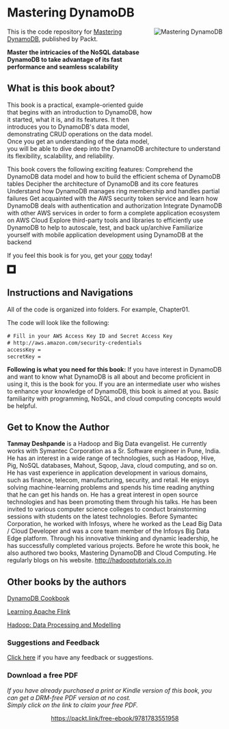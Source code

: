 


# Mastering DynamoDB

<a href="https://www.packtpub.com/big-data-and-business-intelligence/mastering-dynamodb?utm_source=github&utm_medium=repository&utm_campaign=9781783551958 "><img src="https://d1ldz4te4covpm.cloudfront.net/sites/default/files/imagecache/ppv4_main_book_cover/1958OT_cov_0.jpg" alt="Mastering DynamoDB" height="256px" align="right"></a>

This is the code repository for [Mastering DynamoDB](https://www.packtpub.com/big-data-and-business-intelligence/mastering-dynamodb?utm_source=github&utm_medium=repository&utm_campaign=9781783551958 ), published by Packt.

**Master the intricacies of the NoSQL database DynamoDB to take advantage of its fast performance and seamless scalability**

## What is this book about?
This book is a practical, example-oriented guide that begins with an introduction to DynamoDB, how it started, what it is, and its features. It then introduces you to DynamoDB's data model, demonstrating CRUD operations on the data model. Once you get an understanding of the data model, you will be able to dive deep into the DynamoDB architecture to understand its flexibility, scalability, and reliability.

This book covers the following exciting features:
Comprehend the DynamoDB data model and how to build the efficient schema of DynamoDB tables 
Decipher the architecture of DynamoDB and its core features 
Understand how DynamoDB manages ring membership and handles partial failures 
Get acquainted with the AWS security token service and learn how DynamoDB deals with authentication and authorization 
Integrate DynamoDB with other AWS services in order to form a complete application ecosystem on AWS Cloud 
Explore third-party tools and libraries to efficiently use DynamoDB to help to autoscale, test, and back up/archive 
Familiarize yourself with mobile application development using DynamoDB at the backend 

If you feel this book is for you, get your [copy](https://www.amazon.com/dp/178355195X) today!

<a href="https://www.packtpub.com/?utm_source=github&utm_medium=banner&utm_campaign=GitHubBanner"><img src="https://raw.githubusercontent.com/PacktPublishing/GitHub/master/GitHub.png" 
alt="https://www.packtpub.com/" border="5" /></a>

## Instructions and Navigations
All of the code is organized into folders. For example, Chapter01.

The code will look like the following:
```
# Fill in your AWS Access Key ID and Secret Access Key
# http://aws.amazon.com/security-credentials
accessKey = 
secretKey = 
```

**Following is what you need for this book:**
If you have interest in DynamoDB and want to know what DynamoDB is all about and become proficient in using it, this is the book for you. If you are an intermediate user who wishes to enhance your knowledge of DynamoDB, this book is aimed at you. Basic familiarity with programming, NoSQL, and cloud computing concepts would be helpful.


## Get to Know the Author
**Tanmay Deshpande**
 is a Hadoop and Big Data evangelist. He currently works with Symantec Corporation as a Sr. Software engineer in Pune, India. He has an interest in a wide range of technologies, such as Hadoop, Hive, Pig, NoSQL databases, Mahout, Sqoop, Java, cloud computing, and so on. He has vast experience in application development in various domains, such as finance, telecom, manufacturing, security, and retail. He enjoys solving machine-learning problems and spends his time reading anything that he can get his hands on. He has a great interest in open source technologies and has been promoting them through his talks. He has been invited to various computer science colleges to conduct brainstorming sessions with students on the latest technologies.
Before Symantec Corporation, he worked with Infosys, where he worked as the Lead Big Data / Cloud Developer and was a core team member of the Infosys Big Data Edge platform. Through his innovative thinking and dynamic leadership, he has successfully completed various projects.
Before he wrote this book, he also authored two books, Mastering DynamoDB and Cloud Computing. He regularly blogs on his website. http://hadooptutorials.co.in


## Other books by the authors
[DynamoDB Cookbook](https://www.packtpub.com/big-data-and-business-intelligence/dynamodb-cookbook?utm_source=github&utm_medium=repository&utm_campaign=9781784393755 )

[Learning Apache Flink](https://www.packtpub.com/big-data-and-business-intelligence/learning-apache-flink?utm_source=github&utm_medium=repository&utm_campaign=9781786466228 )

[Hadoop: Data Processing and Modelling](https://www.packtpub.com/big-data-and-business-intelligence/hadoop-data-processing-and-modelling?utm_source=github&utm_medium=repository&utm_campaign=)


### Suggestions and Feedback
[Click here](https://docs.google.com/forms/d/e/1FAIpQLSdy7dATC6QmEL81FIUuymZ0Wy9vH1jHkvpY57OiMeKGqib_Ow/viewform) if you have any feedback or suggestions.


### Download a free PDF

 <i>If you have already purchased a print or Kindle version of this book, you can get a DRM-free PDF version at no cost.<br>Simply click on the link to claim your free PDF.</i>
<p align="center"> <a href="https://packt.link/free-ebook/9781783551958">https://packt.link/free-ebook/9781783551958 </a> </p>
